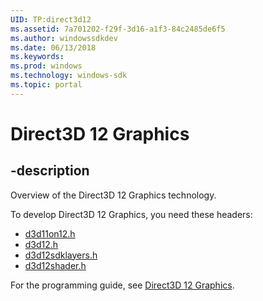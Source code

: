```yaml
---
UID: TP:direct3d12
ms.assetid: 7a701202-f29f-3d16-a1f3-84c2485de6f5
ms.author: windowssdkdev
ms.date: 06/13/2018
ms.keywords: 
ms.prod: windows
ms.technology: windows-sdk
ms.topic: portal
---
```


# Direct3D 12 Graphics

## -description

Overview of the Direct3D 12 Graphics technology.

To develop Direct3D 12 Graphics, you need these headers:

 * [d3d11on12.h](../d3d11on12/index.md)
 * [d3d12.h](../d3d12/index.md)
 * [d3d12sdklayers.h](../d3d12sdklayers/index.md)
 * [d3d12shader.h](../d3d12shader/index.md)

For the programming guide, see [Direct3D 12 Graphics](/windows/desktop/direct3d12).

